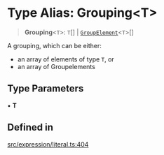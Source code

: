 # Type Alias: Grouping\<T\>

> **Grouping**\<`T`\>: `T`[] \| [`GroupElement`](GroupElement.md)\<`T`\>[]

A grouping, which can be either:
- an array of elements of type `T`, or
- an array of Groupelements

## Type Parameters

• **T**

## Defined in

[src/expression/literal.ts:404](https://github.com/blacksmithgu/datacore/blob/b2f12b09abf3864956181ba4f5c7075bc281ce27/src/expression/literal.ts#L404)
